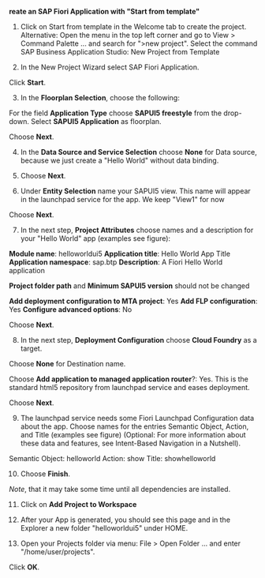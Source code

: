 
**reate an SAP Fiori Application with "Start from template"**


1. Click on Start from template in the Welcome tab to create the project.
Alternative: Open the menu in the top left corner and go to View > Command Palette ... and search for ">new project". Select the command SAP Business Application Studio: New Project from Template



2. In the New Project Wizard select SAP Fiori Application.

Click **Start**.




3. In the **Floorplan Selection**, choose the following:

For the field **Application Type** choose **SAPUI5 freestyle** from the drop-down.
Select **SAPUI5 Application** as floorplan.

Choose **Next**.




4. In the **Data Source and Service Selection** choose **None** for Data source, because we just create a "Hello World" without data binding.

5. Choose **Next**.




6. Under **Entity Selection** name your SAPUI5 view. This name will appear in the launchpad service for the app. We keep "View1" for now

Choose **Next**.



7. In the next step, **Project Attributes** choose names and a description for your "Hello World" app (examples see figure):

**Module name**: helloworldui5
**Application title**: Hello World App Title
**Application namespace**: sap.btp
**Description**: A Fiori Hello World application 

**Project folder path** and **Minimum SAPUI5 version** should not be changed

**Add deployment configuration to MTA project**: Yes 
**Add FLP configuration**: Yes
**Configure advanced options**: No

Choose **Next**.




8. In the next step, **Deployment Configuration** choose **Cloud Foundry** as a target.

Choose **None** for Destination name.

Choose **Add application to managed application router**?: Yes.
This is the standard html5 repository from launchpad service and eases deployment.

Choose **Next**.




9. The launchpad service needs some Fiori Launchpad Configuration data about the app. Choose names for the entries Semantic Object, Action, and Title (examples see figure)
(Optional: For more information about these data and features, see Intent-Based Navigation in a Nutshell).

Semantic Object: helloworld
Action: show
Title: showhelloworld



10. Choose **Finish**.

*Note*, that it may take some time until all dependencies are installed.

11. Click on **Add Project to Workspace**



12. After your App is generated, you should see this page and in the Explorer a new folder "helloworldui5" under HOME.



13. Open your Projects folder via menu: File > Open Folder ... and enter "/home/user/projects".

Click **OK**.


 

 

 

